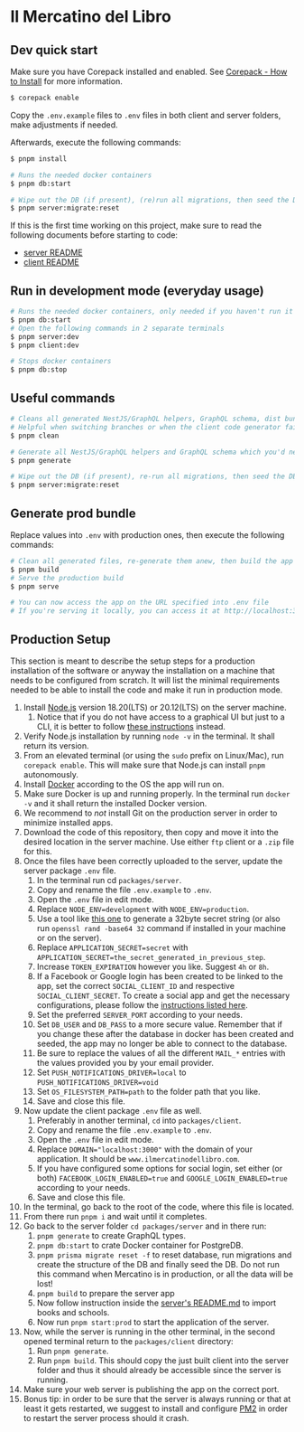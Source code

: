 # Il Mercatino del Libro

## Dev quick start

Make sure you have Corepack installed and enabled. See [Corepack - How to Install](https://github.com/nodejs/corepack#how-to-install) for more information.

```bash
$ corepack enable
```

Copy the `.env.example` files to `.env` files in both client and server folders, make adjustments if needed.

Afterwards, execute the following commands:

```bash
$ pnpm install

# Runs the needed docker containers
$ pnpm db:start

# Wipe out the DB (if present), (re)run all migrations, then seed the DB
$ pnpm server:migrate:reset
```

If this is the first time working on this project, make sure to read the following documents before starting to code:

- [server README](/packages/server/README.md)
- [client README](/packages/client/README.md)

## Run in development mode (everyday usage)

```bash
# Runs the needed docker containers, only needed if you haven't run it already
$ pnpm db:start
# Open the following commands in 2 separate terminals
$ pnpm server:dev
$ pnpm client:dev

# Stops docker containers
$ pnpm db:stop
```

## Useful commands

```bash
# Cleans all generated NestJS/GraphQL helpers, GraphQL schema, dist bundles, etc.
# Helpful when switching branches or when the client code generator fails
$ pnpm clean

# Generate all NestJS/GraphQL helpers and GraphQL schema which you'd need to run the app
$ pnpm generate

# Wipe out the DB (if present), re-run all migrations, then seed the DB
$ pnpm server:migrate:reset
```

## Generate prod bundle

Replace values into `.env` with production ones, then execute the following commands:

```bash
# Clean all generated files, re-generate them anew, then build the app
$ pnpm build
# Serve the production build
$ pnpm serve

# You can now access the app on the URL specified into .env file
# If you're serving it locally, you can access it at http://localhost:3000 by default
```

## Production Setup

This section is meant to describe the setup steps for a production installation of the software or anyway the installation on a machine that needs to be configured from scratch.
It will list the minimal requirements needed to be able to install the code and make it run in production mode.

1. Install [Node.js](https://nodejs.org/en/download/prebuilt-binaries) version 18.20(LTS) or 20.12(LTS) on the server machine.
   1. Notice that if you do not have access to a graphical UI but just to a CLI, it is better to follow [these instructions](https://nodejs.org/en/download/package-manager) instead.
2. Verify Node.js installation by running `node -v` in the terminal. It shall return its version.
3. From an elevated terminal (or using the `sudo` prefix on Linux/Mac), run `corepack enable`. This will make sure that Node.js can install `pnpm` autonomously.
4. Install [Docker](https://docs.docker.com/get-docker/) according to the OS the app will run on.
5. Make sure Docker is up and running properly. In the terminal run `docker -v` and it shall return the installed Docker version.
6. We recommend to _not_ install Git on the production server in order to minimize installed apps.
7. Download the code of this repository, then copy and move it into the desired location in the server machine. Use either `ftp` client or a `.zip` file for this.
8. Once the files have been correctly uploaded to the server, update the server package `.env` file.
   1. In the terminal run cd `packages/server`.
   2. Copy and rename the file `.env.example` to `.env`.
   3. Open the `.env` file in edit mode.
   4. Replace `NODE_ENV=development` with `NODE_ENV=production`.
   5. Use a tool like [this one](https://generate-random.org/encryption-key-generator) to generate a 32byte secret string (or also run `openssl rand -base64 32` command if installed in your machine or on the server).
   6. Replace `APPLICATION_SECRET=secret` with `APPLICATION_SECRET=the_secret_generated_in_previous_step`.
   7. Increase `TOKEN_EXPIRATION` however you like. Suggest `4h` or `8h`.
   8. If a Facebook or Google login has been created to be linked to the app, set the correct `SOCIAL_CLIENT_ID` and respective `SOCIAL_CLIENT_SECRET`. To create a social app and get the necessary configurations, please follow the [instructions listed here](./packages/server/README.md#social-login).
   9. Set the preferred `SERVER_PORT` according to your needs.
   10. Set `DB_USER` and `DB_PASS` to a more secure value. Remember that if you change these after the database in docker has been created and seeded, the app may no longer be able to connect to the database.
   11. Be sure to replace the values of all the different `MAIL_*` entries with the values provided you by your email provider.
   12. Set `PUSH_NOTIFICATIONS_DRIVER=local` to `PUSH_NOTIFICATIONS_DRIVER=void`
   13. Set `OS_FILESYSTEM_PATH=path` to the folder path that you like.
   14. Save and close this file.
9. Now update the client package `.env` file as well.
   1. Preferably in another terminal, `cd` into `packages/client`.
   2. Copy and rename the file `.env.example` to `.env`.
   3. Open the `.env` file in edit mode.
   4. Replace `DOMAIN="localhost:3000"` with the domain of your application. It should be `www.ilmercatinodellibro.com`.
   5. If you have configured some options for social login, set either (or both) `FACEBOOK_LOGIN_ENABLED=true` and `GOOGLE_LOGIN_ENABLED=true` according to your needs.
   6. Save and close this file.
10. In the terminal, go back to the root of the code, where this file is located.
11. From there run `pnpm i` and wait until it completes.
12. Go back to the server folder `cd packages/server` and in there run:
    1. `pnpm generate` to create GraphQL types.
    2. `pnpm db:start` to crate Docker container for PostgreDB.
    3. `pnpm prisma migrate reset -f` to reset database, run migrations and create the structure of the DB and finally seed the DB. Do not run this command when Mercatino is in production, or all the data will be lost!
    4. `pnpm build` to prepare the server app
    5. Now follow instruction inside the [server's README.md](./packages/server/README.md#2-import-books) to import books and schools.
    6. Now run `pnpm start:prod` to start the application of the server.
13. Now, while the server is running in the other terminal, in the second opened terminal return to the `packages/client` directory:
    1. Run `pnpm generate`.
    2. Run `pnpm build`. This should copy the just built client into the server folder and thus it should already be accessible since the server is running.
14. Make sure your web server is publishing the app on the correct port.
15. Bonus tip: in order to be sure that the server is always running or that at least it gets restarted, we suggest to install and configure [PM2](https://www.npmjs.com/package/pm2) in order to restart the server process should it crash.
